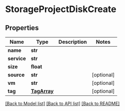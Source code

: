 # StorageProjectDiskCreate

## Properties
Name | Type | Description | Notes
------------ | ------------- | ------------- | -------------
**name** | **str** |  | 
**service** | **str** |  | 
**size** | **float** |  | 
**source** | **str** |  | [optional] 
**vm** | **str** |  | [optional] 
**tag** | [**TagArray**](TagArray.md) |  | [optional] 

[[Back to Model list]](../README.md#documentation-for-models) [[Back to API list]](../README.md#documentation-for-api-endpoints) [[Back to README]](../README.md)


